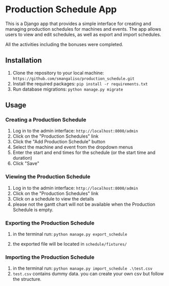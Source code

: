 <h1>Production Schedule App</h1>

This is a Django app that provides a simple interface for creating and managing production schedules for machines and events. The app allows users to view and edit schedules, as well as export and import schedules.

All the activities including the bonuses were completed.
<h2>Installation</h2>

1. Clone the repository to your local machine: `https://github.com/smangaliso/production_schedule.git`
2. Install the required packages: `pip install -r requirements.txt`
3. Run database migrations: `python manage.py migrate`

<h2>Usage</h2>

<h3>Creating a Production Schedule </h3>

1. Log in to the admin interface: `http://localhost:8000/admin`
2. Click on the "Production Schedules" link
3. Click the "Add Production Schedule" button
4. Select the machine and event from the dropdown menus
5. Enter the start and end times for the schedule (or the start time and duration)
6. Click "Save"

<h3>Viewing the Production Schedule</h3>

1. Log in to the admin interface: `http://localhost:8000/admin`
2. Click on the "Production Schedules" link
3. Click on a schedule to view the details
4. please not the gantt chart will not be available when the Production Schedule is empty.

<h3>Exporting the Production Schedule</h3>

1. in the terminal run: `python manage.py export_schedule`

2. the exported file will be located in `schedule/fixtures/`


<h3>Importing the Production Schedule</h3>

1. in the terminal run: `python manage.py import_schedule .\test.csv`
2. `test.csv` contains dummy data. you can create your own csv but follow the structure.

